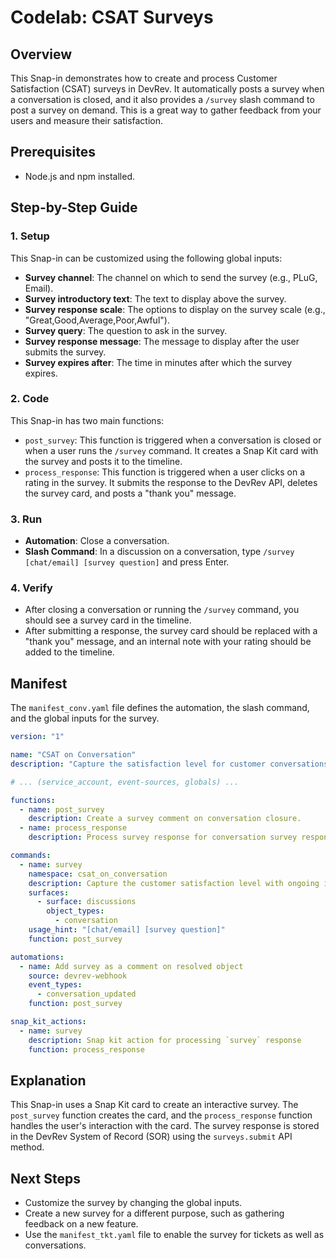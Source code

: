 # Codelab: CSAT Surveys

## Overview
This Snap-in demonstrates how to create and process Customer Satisfaction (CSAT) surveys in DevRev. It automatically posts a survey when a conversation is closed, and it also provides a `/survey` slash command to post a survey on demand. This is a great way to gather feedback from your users and measure their satisfaction.

## Prerequisites
- Node.js and npm installed.

## Step-by-Step Guide

### 1. Setup
This Snap-in can be customized using the following global inputs:
- **Survey channel**: The channel on which to send the survey (e.g., PLuG, Email).
- **Survey introductory text**: The text to display above the survey.
- **Survey response scale**: The options to display on the survey scale (e.g., "Great,Good,Average,Poor,Awful").
- **Survey query**: The question to ask in the survey.
- **Survey response message**: The message to display after the user submits the survey.
- **Survey expires after**: The time in minutes after which the survey expires.

### 2. Code
This Snap-in has two main functions:
-   `post_survey`: This function is triggered when a conversation is closed or when a user runs the `/survey` command. It creates a Snap Kit card with the survey and posts it to the timeline.
-   `process_response`: This function is triggered when a user clicks on a rating in the survey. It submits the response to the DevRev API, deletes the survey card, and posts a "thank you" message.

### 3. Run
-   **Automation**: Close a conversation.
-   **Slash Command**: In a discussion on a conversation, type `/survey [chat/email] [survey question]` and press Enter.

### 4. Verify
-   After closing a conversation or running the `/survey` command, you should see a survey card in the timeline.
-   After submitting a response, the survey card should be replaced with a "thank you" message, and an internal note with your rating should be added to the timeline.

## Manifest
The `manifest_conv.yaml` file defines the automation, the slash command, and the global inputs for the survey.

```yaml
version: "1"

name: "CSAT on Conversation"
description: "Capture the satisfaction level for customer conversations on PLuG to enhance the customer experience."

# ... (service_account, event-sources, globals) ...

functions:
  - name: post_survey
    description: Create a survey comment on conversation closure.
  - name: process_response
    description: Process survey response for conversation survey response.

commands:
  - name: survey
    namespace: csat_on_conversation
    description: Capture the customer satisfaction level with ongoing interaction.
    surfaces:
      - surface: discussions
        object_types:
          - conversation
    usage_hint: "[chat/email] [survey question]"
    function: post_survey

automations:
  - name: Add survey as a comment on resolved object
    source: devrev-webhook
    event_types:
      - conversation_updated
    function: post_survey

snap_kit_actions:
  - name: survey
    description: Snap kit action for processing `survey` response
    function: process_response
```

## Explanation
This Snap-in uses a Snap Kit card to create an interactive survey. The `post_survey` function creates the card, and the `process_response` function handles the user's interaction with the card. The survey response is stored in the DevRev System of Record (SOR) using the `surveys.submit` API method.

## Next Steps
- Customize the survey by changing the global inputs.
- Create a new survey for a different purpose, such as gathering feedback on a new feature.
- Use the `manifest_tkt.yaml` file to enable the survey for tickets as well as conversations.
